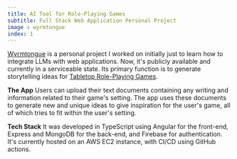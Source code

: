 ```yaml
---
title: AI Tool for Role-Playing Games
subtitle: Full Stack Web Application Personal Project
image : wyrmtongue
index: 1
---
```


[Wyrmtongue](https://wyrmtongue.aaqil.sh) is a personal project I worked on initially just to learn how to integrate LLMs with web applications. Now, it's publicly available and currently in a serviceable state. Its primary function is to generate storytelling ideas for [Tabletop Role-Playing Games](https://en.wikipedia.org/wiki/Tabletop_role-playing_game).

**The App** Users can upload their text documents containing any writing and information related to their game's setting. The app uses these documents to generate new and unique ideas to give inspiration for the user's game, all of which tries to fit within the user's setting. 

**Tech Stack**
It was developed in TypeScript using Angular for the front-end, Express and MongoDB for the back-end, and Firebase for authentication. It's currently hosted on an AWS EC2 instance, with CI/CD using GitHub actions.